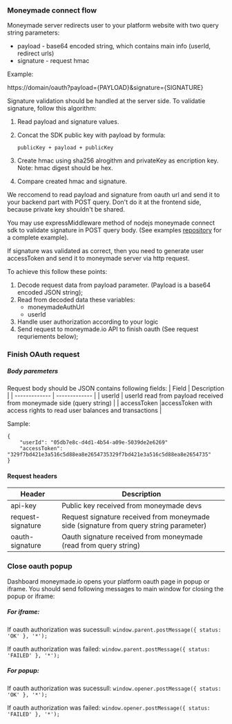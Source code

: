 ### Moneymade connect flow

Moneymade server redirects user to your platform website with two query string parameters:

- payload - base64 encoded string, which contains main info (userId, redirect urls) 
- signature - request hmac

Example: 

https://domain/oauth?payload={PAYLOAD}&signature={SIGNATURE}

Signature validation should be handled at the server side.
To validatie signature, follow this algorithm:

1. Read payload and signature values.
2. Concat the SDK public key with payload by formula:

    `publicKey + payload + publicKey`

3. Create hmac using sha256 alrogithm and privateKey as encription key.
Note: hmac digest should be hex.

4. Compare created hmac and signature. 

We reccomend to read payload and signature from oauth url and send it to your backend part with POST query.
Don't do it at the frontend side, because private key shouldn't be shared. 

You may use expressMiddleware method of nodejs moneymade connect sdk to validate signature in POST query body.
(See examples [repository](https://github.com/moneymadeio/moneymade-connect-nodejs-demo) for a complete example).

If signature was validated as correct, then you need to generate user accessToken and send it to moneymade server via http request.

To achieve this follow these points:

1. Decode request data from payload parameter. (Payload is a base64 encoded JSON string);
2. Read from decoded data these variables:
    - moneymadeAuthUrl
    - userId
3. Handle user authorization according to your logic
4. Send request to moneymade.io API to finish oauth (See request requriements below);


### Finish OAuth request
##### Body paremeters
Request body should be JSON contains following fields:
| Field  | Description |
| ------------- | ------------- |
| userId  | userId read from payload received from moneymade side (query string) |
| accessToken  |accessToken with access rights to read user balances and transactions |

Sample:
   
    {
        "userId": "05db7e8c-d4d1-4b54-a09e-5039de2e6269"
        "accessToken": "329f7bd421e3a516c5d88ea8e2654735329f7bd421e3a516c5d88ea8e2654735"
    }
#### Request headers
| Header  | Description |
| ------------- | ------------- |
| api-key | Public key received from moneymade devs |
| request-signature  | Request signature received from moneymade side (signature from query string parameter) |
|oauth-signature|Oauth signature received from moneymade (read from query string)|


### Close oauth popup

Dashboard moneymade.io opens your platform oauth page in popup or iframe.
You should send following messages to main window for closing the popup or iframe:

##### For iframe:

If oauth authorization was sucessull:
    `window.parent.postMessage({ status: 'OK' }, '*');`

If oauth authorization was failed:
    `window.parent.postMessage({ status: 'FAILED' }, '*');`

##### For popup:
If oauth authorization was sucessull:
    `window.opener.postMessage({ status: 'OK' }, '*');`

If oauth authorization was failed:
    `window.opener.postMessage({ status: 'FAILED' }, '*');`
